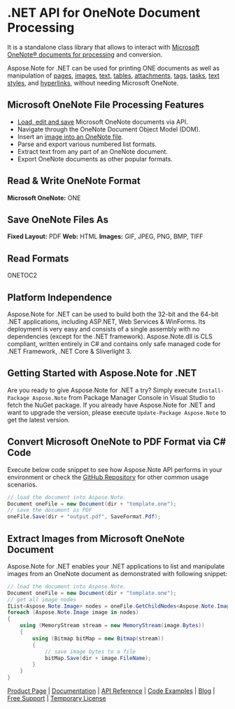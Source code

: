 # .NET API for OneNote Document Processing

It is a standalone class library that allows to interact with [Microsoft OneNote® documents for processing](https://products.aspose.com/note/net) and conversion.

Aspose.Note for .NET can be used for printing ONE documents as well as manipulation of [pages](https://docs.aspose.com/display/notenet/Working+with+Pages), [images](https://docs.aspose.com/display/notenet/Working+with+Images), [text](https://docs.aspose.com/display/notenet/Working+with+Text), [tables](https://docs.aspose.com/display/notenet/Working+with+Tables), [attachments](https://docs.aspose.com/display/notenet/Working+with+Attachments), [tags](https://docs.aspose.com/display/notenet/Working+with+Tags), [tasks](https://docs.aspose.com/display/notenet/Working+with+Tasks), [text styles](https://docs.aspose.com/display/notenet/Working+with+Text+Styles), and [hyperlinks](https://docs.aspose.com/display/notenet/Working+with+Hyperlinks), without needing Microsoft OneNote.

## Microsoft OneNote File Processing Features

- [Load, edit and save](https://docs.aspose.com/display/notenet/Loading%2C+Saving+and+Converting) Microsoft OneNote documents via API.
- Navigate through the OneNote Document Object Model (DOM).
- Insert an [image into an OneNote file](https://docs.aspose.com/display/notenet/Loading%2C+Saving+and+Converting).
- Parse and export various numbered list formats.
- Extract text from any part of an OneNote document.
- Export OneNote documents as other popular formats.

## Read & Write OneNote Format

**Microsoft OneNote:** ONE

## Save OneNote Files As

**Fixed Layout:** PDF
**Web:** HTML
**Images:** GIF, JPEG, PNG, BMP, TIFF

## Read Formats

ONETOC2

## Platform Independence

Aspose.Note for .NET can be used to build both the 32-bit and the 64-bit .NET applications, including ASP.NET, Web Services & WinForms. Its deployment is very easy and consists of a single assembly with no dependencies (except for the .NET framework). Aspose.Note.dll is CLS compliant, written entirely in C# and contains only safe managed code for .NET Framework, .NET Core & Sliverlight 3.

## Getting Started with Aspose.Note for .NET

Are you ready to give Aspose.Note for .NET a try? Simply execute `Install-Package Aspose.Note` from Package Manager Console in Visual Studio to fetch the NuGet package. If you already have Aspose.Note for .NET and want to upgrade the version, please execute `Update-Package Aspose.Note` to get the latest version.

## Convert Microsoft OneNote to PDF Format via C# Code

Execute below code snippet to see how Aspose.Note API performs in your environment or check the [GitHub Repository](https://github.com/aspose-note/Aspose.Note-for-.NET) for other common usage scenarios.

```csharp
// load the document into Aspose.Note.
Document oneFile = new Document(dir + "template.one");
// save the document as PDF
oneFile.Save(dir + "output.pdf", SaveFormat.Pdf);
```

## Extract Images from Microsoft OneNote Document

Aspose.Note for .NET enables your .NET applications to list and manipulate images from an OneNote document as demonstrated with following snippet:

```csharp
// load the document into Aspose.Note.
Document oneFile = new Document(dir + "template.one");
// get all image nodes
IList<Aspose.Note.Image> nodes = oneFile.GetChildNodes<Aspose.Note.Image>();
foreach (Aspose.Note.Image image in nodes)
{
    using (MemoryStream stream = new MemoryStream(image.Bytes))
    {
        using (Bitmap bitMap = new Bitmap(stream))
        {
            // save image bytes to a file
            bitMap.Save(dir + image.FileName);
        }
    }
}
```

[Product Page](https://products.aspose.com/note/net) | [Documentation](https://docs.aspose.com/display/notenet/Home) | [API Reference](https://apireference.aspose.com/net/note) | [Code Examples](https://github.com/aspose-note/Aspose.Note-for-.NET) | [Blog](https://blog.aspose.com/category/note/) | [Free Support](https://forum.aspose.com/c/note) |  [Temporary License](https://purchase.aspose.com/temporary-license)
